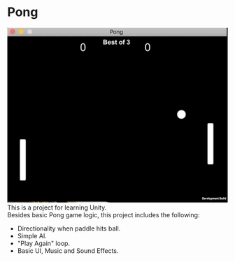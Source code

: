 # Pong
![](PongPlay.gif)
</br>
This is a project for learning Unity.</br>
Besides basic Pong game logic, this project includes the following:</br>
* Directionality when paddle hits ball.</br>
* Simple AI.</br>
* "Play Again" loop.</br>
* Basic UI, Music and Sound Effects.</br>
